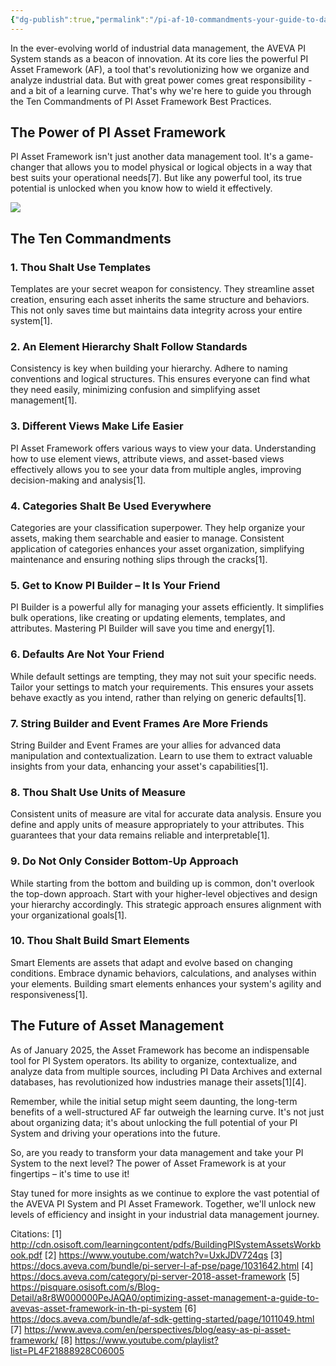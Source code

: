 ```yaml
---
{"dg-publish":true,"permalink":"/pi-af-10-commandments-your-guide-to-data-management-excellence/"}
---
```


In the ever-evolving world of industrial data management, the AVEVA PI System stands as a beacon of innovation. At its core lies the powerful PI Asset Framework (AF), a tool that's revolutionizing how we organize and analyze industrial data. But with great power comes great responsibility - and a bit of a learning curve. That's why we're here to guide you through the Ten Commandments of PI Asset Framework Best Practices.

## The Power of PI Asset Framework

PI Asset Framework isn't just another data management tool. It's a game-changer that allows you to model physical or logical objects in a way that best suits your operational needs[7]. But like any powerful tool, its true potential is unlocked when you know how to wield it effectively.

![](https://i.imgur.com/H8ofGoA.png)
## The Ten Commandments

### 1. Thou Shalt Use Templates

Templates are your secret weapon for consistency. They streamline asset creation, ensuring each asset inherits the same structure and behaviors. This not only saves time but maintains data integrity across your entire system[1].

### 2. An Element Hierarchy Shalt Follow Standards

Consistency is key when building your hierarchy. Adhere to naming conventions and logical structures. This ensures everyone can find what they need easily, minimizing confusion and simplifying asset management[1].

### 3. Different Views Make Life Easier

PI Asset Framework offers various ways to view your data. Understanding how to use element views, attribute views, and asset-based views effectively allows you to see your data from multiple angles, improving decision-making and analysis[1].

### 4. Categories Shalt Be Used Everywhere

Categories are your classification superpower. They help organize your assets, making them searchable and easier to manage. Consistent application of categories enhances your asset organization, simplifying maintenance and ensuring nothing slips through the cracks[1].

### 5. Get to Know PI Builder – It Is Your Friend

PI Builder is a powerful ally for managing your assets efficiently. It simplifies bulk operations, like creating or updating elements, templates, and attributes. Mastering PI Builder will save you time and energy[1].

### 6. Defaults Are Not Your Friend

While default settings are tempting, they may not suit your specific needs. Tailor your settings to match your requirements. This ensures your assets behave exactly as you intend, rather than relying on generic defaults[1].

### 7. String Builder and Event Frames Are More Friends

String Builder and Event Frames are your allies for advanced data manipulation and contextualization. Learn to use them to extract valuable insights from your data, enhancing your asset's capabilities[1].

### 8. Thou Shalt Use Units of Measure

Consistent units of measure are vital for accurate data analysis. Ensure you define and apply units of measure appropriately to your attributes. This guarantees that your data remains reliable and interpretable[1].

### 9. Do Not Only Consider Bottom-Up Approach

While starting from the bottom and building up is common, don't overlook the top-down approach. Start with your higher-level objectives and design your hierarchy accordingly. This strategic approach ensures alignment with your organizational goals[1].

### 10. Thou Shalt Build Smart Elements

Smart Elements are assets that adapt and evolve based on changing conditions. Embrace dynamic behaviors, calculations, and analyses within your elements. Building smart elements enhances your system's agility and responsiveness[1].

## The Future of Asset Management

As of January 2025, the Asset Framework has become an indispensable tool for PI System operators. Its ability to organize, contextualize, and analyze data from multiple sources, including PI Data Archives and external databases, has revolutionized how industries manage their assets[1][4].

Remember, while the initial setup might seem daunting, the long-term benefits of a well-structured AF far outweigh the learning curve. It's not just about organizing data; it's about unlocking the full potential of your PI System and driving your operations into the future.

So, are you ready to transform your data management and take your PI System to the next level? The power of Asset Framework is at your fingertips – it's time to use it!

Stay tuned for more insights as we continue to explore the vast potential of the AVEVA PI System and PI Asset Framework. Together, we'll unlock new levels of efficiency and insight in your industrial data management journey.

Citations:
[1] http://cdn.osisoft.com/learningcontent/pdfs/BuildingPISystemAssetsWorkbook.pdf
[2] https://www.youtube.com/watch?v=UxkJDV724qs
[3] https://docs.aveva.com/bundle/pi-server-l-af-pse/page/1031642.html
[4] https://docs.aveva.com/category/pi-server-2018-asset-framework
[5] https://pisquare.osisoft.com/s/Blog-Detail/a8r8W000000PeJAQA0/optimizing-asset-management-a-guide-to-avevas-asset-framework-in-th-pi-system
[6] https://docs.aveva.com/bundle/af-sdk-getting-started/page/1011049.html
[7] https://www.aveva.com/en/perspectives/blog/easy-as-pi-asset-framework/
[8] https://www.youtube.com/playlist?list=PL4F21888928C06005